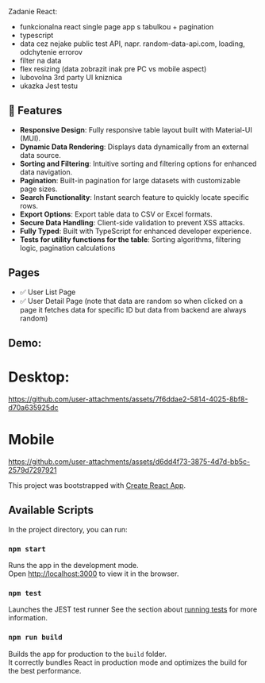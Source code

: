 
Zadanie React:
- funkcionalna react single page app s tabulkou + pagination
- typescript
- data cez nejake public test API, napr. random-data-api.com, loading, odchytenie errorov
- filter na data
- flex resizing (data zobrazit inak pre PC vs mobile aspect)
- lubovolna 3rd party UI kniznica
- ukazka Jest testu



## 🚀 Features
- **Responsive Design**: Fully responsive table layout built with Material-UI (MUI).
- **Dynamic Data Rendering**: Displays data dynamically from an external data source.
- **Sorting and Filtering**: Intuitive sorting and filtering options for enhanced data navigation.
- **Pagination**: Built-in pagination for large datasets with customizable page sizes.
- **Search Functionality**: Instant search feature to quickly locate specific rows.
- **Export Options**: Export table data to CSV or Excel formats.
- **Secure Data Handling**: Client-side validation to prevent XSS attacks.
- **Fully Typed**: Built with TypeScript for enhanced developer experience.
- **Tests for utility functions for the table**: Sorting algorithms, filtering logic, pagination calculations


## Pages
- ✅ User List Page
- ✅ User Detail Page (note that data are random so when clicked on a page it fetches data for specific ID but data from backend are always random)


## Demo:

# Desktop:

https://github.com/user-attachments/assets/7f6ddae2-5814-4025-8bf8-d70a635925dc

# Mobile

https://github.com/user-attachments/assets/d6dd4f73-3875-4d7d-bb5c-2579d7297921


This project was bootstrapped with [Create React App](https://github.com/facebook/create-react-app).

## Available Scripts

In the project directory, you can run:

### `npm start`

Runs the app in the development mode.\
Open [http://localhost:3000](http://localhost:3000) to view it in the browser.

### `npm test`

Launches the JEST test runner
See the section about [running tests](https://facebook.github.io/create-react-app/docs/running-tests) for more information.

### `npm run build`

Builds the app for production to the `build` folder.\
It correctly bundles React in production mode and optimizes the build for the best performance.
